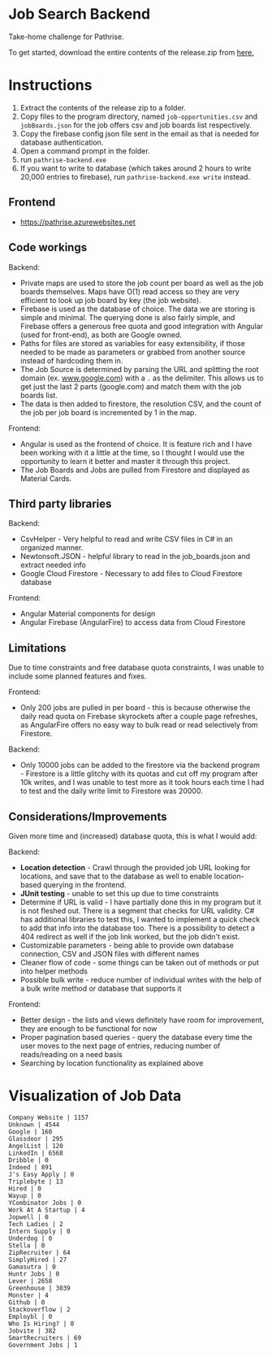 # Job Search Backend
Take-home challenge for Pathrise.

To get started, download the entire contents of the release.zip from [here.](https://github.com/PranavSakthivel/pathrise-backend/releases)


# Instructions

 1. Extract the contents of the release zip to a folder.
 2. Copy files to the program directory, named `job-opportunities.csv` and `jobBoards.json` for the job offers csv and job boards list respectively.
 3. Copy the firebase config json file sent in the email as that is needed for database authentication.
 4. Open a command prompt in the folder.
 5. run `pathrise-backend.exe`
 6. If you want to write to database (which takes around 2 hours to write 20,000 entries to firebase), run `pathrise-backend.exe write` instead.

## Frontend

 - https://pathrise.azurewebsites.net

## Code workings

Backend: 
 - Private maps are used to store the job count per board as well as the job boards themselves. Maps have O(1) read access so they are very efficient to look up job board by key (the job website).
 - Firebase is used as the database of choice. The data we are storing is simple and minimal. The querying done is also fairly simple, and Firebase offers a generous free quota and good integration with Angular (used for front-end), as both are Google owned.
 - Paths for files are stored as variables for easy extensibility, if those needed to be made as parameters or grabbed from another source instead of hardcoding them in.
 - The Job Source is determined by parsing the URL and splitting the root domain (ex. www.google.com) with a `.` as the delimiter. This allows us to get just the last 2 parts (google.com) and match them with the job boards list.
 - The data is then added to firestore, the resolution CSV, and the count of the job per job board is incremented by 1 in the map.

Frontend:

 - Angular is used as the frontend of choice. It is feature rich and I have been working with it a little at the time, so I thought I would use the opportunity to learn it better and master it through this project.
 - The Job Boards and Jobs are pulled from Firestore and displayed as Material Cards.

## Third party libraries
Backend:
 - CsvHelper - Very helpful to read and write CSV files in C# in an organized manner.
 - Newtonsoft.JSON - helpful library to read in the job_boards.json and extract needed info
 - Google Cloud Firestore - Necessary to add files to Cloud Firestore database

Frontend:
 - Angular Material components for design
 - Angular Firebase (AngularFire) to access data from Cloud Firestore

## Limitations

 Due to time constraints and free database quota constraints, I was unable to include some planned features and fixes.

Frontend:
 - Only 200 jobs are pulled in per board - this is because otherwise the daily read quota on Firebase skyrockets after a couple page refreshes, as AngularFire offers no easy way to bulk read or read selectively from Firestore.

Backend:
 - Only 10000 jobs can be added to the firestore via the backend program - Firestore is a little glitchy with its quotas and cut off my program after 10k writes, and I was unable to test more as it took hours each time I had to test and the daily write limit to Firestore was 20000. 

## Considerations/Improvements

Given more time and (increased) database quota, this is what I would add:

Backend:
 - **Location detection** - Crawl through the provided job URL looking for locations, and save that to the database as well to enable location-based querying in the frontend.
 - **JUnit testing** - unable to set this up due to time constraints
 - Determine if URL is valid - I have partially done this in my program but it is not fleshed out. There is a segment that checks for URL validity. C# has additional libraries to test this, I wanted to implement a quick check to add that info into the database too. There is a possibility to detect a 404 redirect as well if the job link worked, but the job didn't exist.
 - Customizable parameters - being able to provide own database connection, CSV and JSON files with different names
 - Cleaner flow of code - some things can be taken out of methods or put into helper methods
 - Possible bulk write - reduce number of individual writes with the help of a bulk write method or database that supports it
 
 Frontend:
 - Better design - the lists and views definitely have room for improvement, they are enough to be functional for now
 - Proper pagination based queries - query the database every time the user moves to the next page of entries, reducing number of reads/reading on a need basis
 - Searching by location functionality as explained above

# Visualization of Job Data

	Company Website | 1157
    Unknown | 4544
    Google | 160
    Glassdoor | 295
    AngelList | 120
    LinkedIn | 6568
    Dribble | 0
    Indeed | 891
    J's Easy Apply | 0
    Triplebyte | 13
    Hired | 0
    Wayup | 0
    YCombinator Jobs | 0
    Work At A Startup | 4
    Jopwell | 0
    Tech Ladies | 2
    Intern Supply | 0
    Underdog | 0
    Stella | 0
    ZipRecruiter | 64
    SimplyHired | 27
    Gamasutra | 0
    Huntr Jobs | 0
    Lever | 2658
    Greenhouse | 3039
    Monster | 4
    Github | 0
    Stackoverflow | 2
    Employbl | 0
    Who Is Hiring? | 0
    Jobvite | 382
    SmartRecruiters | 69
    Government Jobs | 1
